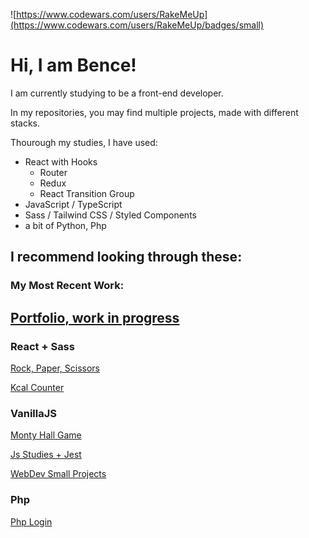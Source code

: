 ![https://www.codewars.com/users/RakeMeUp](https://www.codewars.com/users/RakeMeUp/badges/small)

# Hi, I am Bence!

I am currently studying to be a front-end developer.

In my repositories, you may find multiple projects, made with different stacks.

Thourough my studies, I have used:
- React with Hooks
  - Router
  - Redux
  - React Transition Group
- JavaScript / TypeScript
- Sass / Tailwind CSS / Styled Components
- a bit of Python, Php

## I recommend looking through these:

### My Most Recent Work:
 [Portfolio, work in progress](https://github.com/RakeMeUp/portfolioReact)
---

### React + Sass

  [Rock, Paper, Scissors](https://github.com/RakeMeUp/RoPaSci)

  [Kcal Counter](https://github.com/RakeMeUp/Kcal-Counter)
 
### VanillaJS

  [Monty Hall Game](https://github.com/RakeMeUp/MontyHall)

  [Js Studies + Jest](https://github.com/RakeMeUp/JS-exercises)

  [WebDev Small Projects](https://github.com/RakeMeUp/WebDevProjects)

### Php
  [Php Login](https://github.com/RakeMeUp/php-login)
